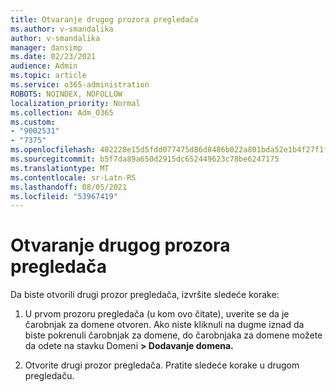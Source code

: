 ```yaml
---
title: Otvaranje drugog prozora pregledača
ms.author: v-smandalika
author: v-smandalika
manager: dansimp
ms.date: 02/23/2021
audience: Admin
ms.topic: article
ms.service: o365-administration
ROBOTS: NOINDEX, NOFOLLOW
localization_priority: Normal
ms.collection: Adm_O365
ms.custom:
- "9002531"
- "7375"
ms.openlocfilehash: 402220e15d5fdd077475d86d8486b022a801bda52e1b4f27f1fa385f31316f39
ms.sourcegitcommit: b5f7da89a650d2915dc652449623c78be6247175
ms.translationtype: MT
ms.contentlocale: sr-Latn-RS
ms.lasthandoff: 08/05/2021
ms.locfileid: "53967419"
---
```

# <a name="open-a-second-browser-window"></a>Otvaranje drugog prozora pregledača

Da biste otvorili drugi prozor pregledača, izvršite sledeće korake:

1. U prvom prozoru pregledača (u kom ovo čitate), uverite se da je čarobnjak za domene otvoren. Ako niste kliknuli na dugme iznad da biste pokrenuli čarobnjak za domene, do čarobnjaka za domene možete da odete na stavku Domeni **> Dodavanje domena.**

2. Otvorite drugi prozor pregledača. Pratite sledeće korake u drugom pregledaču.
